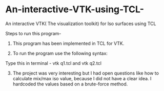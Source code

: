 # An-interactive-VTK-using-TCL-
An interactive VTK( The visualization toolkit) for Iso surfaces using TCL 


Steps to run this program- 

1) This program has been implemented in TCL for VTK. 

2) To run the program use the following syntax:

Type this in terminal - vtk q1.tcl and vtk q2.tcl

3) The project was very interesting but I had open questions like how to calculate mix/max iso value, because I did not  have a clear idea. I hardcoded the values based on a brute-force method. 




